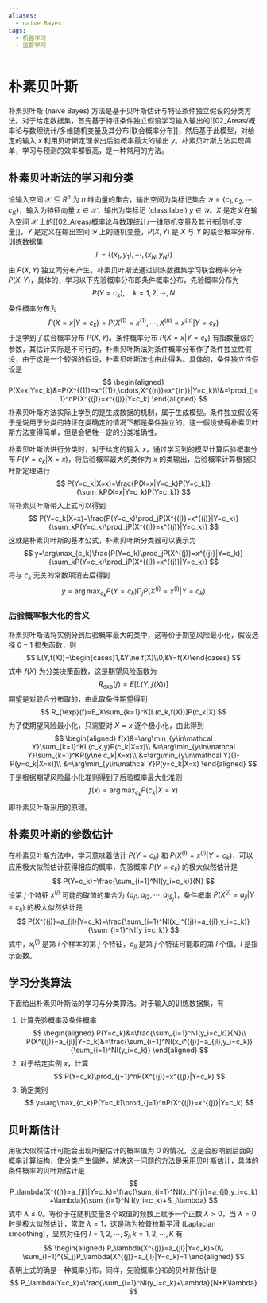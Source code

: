 ```yaml
---
aliases:
  - naive Bayes
tags:
  - 机器学习
  - 监督学习
---
```


# 朴素贝叶斯

朴素贝叶斯 (naive Bayes) 方法是基于贝叶斯估计与特征条件独立假设的分类方法。对于给定数据集，首先基于特征条件独立假设学习输入输出的[[02_Areas/概率论与数理统计/多维随机变量及其分布|联合概率分布]]，然后基于此模型，对给定的输入 $x$ 利用贝叶斯定理求出后验概率最大的输出 $y$。朴素贝叶斯方法实现简单，学习与预测的效率都很高，是一种常用的方法。

## 朴素贝叶斯法的学习和分类

设输入空间 $\mathcal X\subseteq R^n$ 为 $n$ 维向量的集合，输出空间为类标记集合 $\mathcal Y=\{c_1,c_2,\cdots,c_K\}$，输入为特征向量 $x\in\mathcal X$，输出为类标记 (class label) $y\in\mathcal Y$。$X$ 是定义在输入空间 $\mathcal X$ 上的[[02_Areas/概率论与数理统计/一维随机变量及其分布|随机变量]]，$Y$ 是定义在输出空间 $\mathcal Y$ 上的随机变量，$P(X,Y)$ 是 $X$ 与 $Y$ 的联合概率分布，训练数据集
$$
T=\{(x_1,y_1),\cdots,(x_N,y_N)\}
$$
由 $P(X,Y)$ 独立同分布产生。朴素贝叶斯法通过训练数据集学习联合概率分布 $P(X,Y)$，具体的，学习以下先验概率分布即条件概率分布，先验概率分布为
$$
P(Y=c_k),\quad k=1,2,\cdots,N
$$
条件概率分布为
$$
P(X=x|Y=c_k)=P(X^{(1)}=x^{(1)},\cdots,X^{(n)}=x^{(n)}|Y=c_k)
$$
于是学到了联合概率分布 $P(X,Y)$。条件概率分布 $P(X=x|Y=c_k)$ 有指数量级的参数，其估计实际是不可行的，朴素贝叶斯法对条件概率分布作了条件独立性假设，由于这是一个较强的假设，朴素贝叶斯法也由此得名。具体的，条件独立性假设是
$$
\begin{aligned}
P(X=x|Y=c_k)&=P(X^{(1)}=x^{(1)},\cdots,X^{(n)}=x^{(n)}|Y=c_k)\\&=\prod_{j=1}^nP(X^{(j)}=x^{(j)}|Y=c_k)
\end{aligned}
$$
朴素贝叶斯方法实际上学到的是生成数据的机制，属于生成模型。条件独立假设等于是说用于分类的特征在类确定的情况下都是条件独立的，这一假设使得朴素贝叶斯方法变得简单，但是会牺牲一定的分类准确性。

朴素贝叶斯法进行分类时，对于给定的输入 $x$，通过学习到的模型计算后验概率分布 $P(Y=c_k|X=x)$，将后验概率最大的类作为 $x$ 的类输出，后验概率计算根据贝叶斯定理进行
$$
P(Y=c_k|X=x)=\frac{P(X=x|Y=c_k)P(Y=c_k)}{\sum_kP(X=x|Y=c_k)P(Y=c_k)}
$$
将朴素贝叶斯带入上式可以得到
$$
P(Y=c_k|X=x)=\frac{P(Y=c_k)\prod_jP(X^{(j)}=x^{(j)}|Y=c_k)}{\sum_kP(Y=c_k)\prod_jP(X^{(j)}=x^{(j)}|Y=c_k)}
$$
这就是朴素贝叶斯的基本公式，朴素贝叶斯分类器可以表示为
$$
y=\arg\max_{c_k}\frac{P(Y=c_k)\prod_jP(X^{(j)}=x^{(j)}|Y=c_k)}{\sum_kP(Y=c_k)\prod_jP(X^{(j)}=x^{(j)}|Y=c_k)}
$$
将与 $c_k$ 无关的常数项消去后得到
$$
y=\arg\max_{c_k}P(Y=c_k)\prod_jP(X^{(j)}=x^{(j)}|Y=c_k)
$$

### 后验概率极大化的含义

朴素贝叶斯法将实例分到后验概率最大的类中，这等价于期望风险最小化，假设选择 $0-1$ 损失函数，则
$$
L(Y,f(X))=\begin{cases}1,&Y\ne f(X)\\0,&Y=f(X)\end{cases}
$$
式中 $f(X)$ 为分类决策函数，这是期望风险函数为
$$
R_{\exp}(f)=E[L(Y,f(X))]
$$
期望是对联合分布取的，由此取条件期望得到
$$
R_{\exp}(f)=E_X\sum_{k=1}^K[L(c_k,f(X))]P(c_k|X)
$$
为了使期望风险最小化，只需要对 $X=x$ 逐个极小化，由此得到
$$
\begin{aligned}
f(x)&=\arg\min_{y\in\mathcal Y}\sum_{k=1}^KL(c_k,y)P(c_k|X=x)\\
&=\arg\min_{y\in\mathcal Y}\sum_{k=1}^KP(y\ne c_k|X=x)\\
&=\arg\min_{y\in\mathcal Y}(1-P(y=c_k|X=x))\\
&=\arg\min_{y\in\mathcal Y}P(y=c_k|X=x)
\end{aligned}
$$
于是根据期望风险最小化准则得到了后验概率最大化准则
$$
f(x)=\arg\max_{c_k}P(c_k|X=x)
$$
即朴素贝叶斯采用的原理。

## 朴素贝叶斯的参数估计

在朴素贝叶斯方法中，学习意味着估计 $P(Y=c_k)$ 和 $P(X^{(j)}=x^{(j)}|Y=c_k)$，可以应用极大似然估计获得相应的概率，先验概率 $P(Y=c_k)$ 的极大似然估计是
$$
P(Y=c_k)=\frac{\sum_{i=1}^NI(y_i=c_k)}{N}
$$
设第 $j$ 个特征 $x^{(j)}$ 可能的取值的集合为 $\{a_{j1},a_{j2},\cdots,a_{jS_j}\}$，条件概率 $P(X^{(j)}=a_{jl}|Y=c_k)$ 的极大似然估计是
$$
P(X^{(j)}=a_{jl}|Y=c_k)=\frac{\sum_{i=1}^NI(x_i^{(j)}=a_{jl},y_i=c_k)}{\sum_{i=1}^NI(y_i=c_k)}
$$
式中，$x_i^{(j)}$ 是第 $i$ 个样本的第 $j$ 个特征，$a_{jl}$ 是第 $j$ 个特征可能取的第 $l$ 个值，$I$ 是指示函数。

## 学习分类算法

下面给出朴素贝叶斯法的学习与分类算法。对于输入的训练数据集，有
1. 计算先验概率及条件概率
   $$
   \begin{aligned}
P(Y=c_k)&=\frac{\sum_{i=1}^NI(y_i=c_k)}{N}\\
P(X^{(j)}=a_{jl}|Y=c_k)&=\frac{\sum_{i=1}^NI(x_i^{(j)}=a_{jl},y_i=c_k)}{\sum_{i=1}^NI(y_i=c_k)}
\end{aligned}
$$
2. 对于给定实例 $x$，计算
$$
P(Y=c_k)\prod_{j=1}^nP(X^{(j)}=x^{(j)}|Y=c_k)
$$
3. 确定类别
$$
y=\arg\max_{c_k}P(Y=c_k)\prod_{j=1}^nP(X^{(j)}=x^{(j)}|Y=c_k)
$$
## 贝叶斯估计

用极大似然估计可能会出现所要估计的概率值为 0 的情况，这是会影响到后面的概率计算结构，使分类产生偏差，解决这一问题的方法是采用贝叶斯估计，具体的条件概率的贝叶斯估计是
$$
P_\lambda(X^{(j)}=a_{jl}|Y=c_k)=\frac{\sum_{i=1}^NI(x_i^{(j)}=a_{jl},y_i=c_k)+\lambda}{\sum_{i=1}^N I(y_i=c_k)+S_j\lambda}
$$
式中 $\lambda\leqslant0$。等价于在随机变量各个取值的频数上赋予一个正数 $\lambda>0$，当 $\lambda=0$ 时是极大似然估计，常取 $\lambda=1$，这是称为拉普拉斯平滑 (Laplacian smoothing)，显然对任何 $l=1,2,\cdots,S_j,k=1,2,\cdots,K$ 有
$$
\begin{aligned}
P_\lambda(X^{(j)}=a_{jl}|Y=c_k)>0\\
\sum_{l=1}^{S_j}P_\lambda(X^{(j)}=a_{jl}|Y=c_k)=1
\end{aligned}
$$
表明上式的确是一种概率分布，同样，先验概率分布的贝叶斯估计是
$$
P_\lambda(Y=c_k)=\frac{\sum_{i=1}^NI(y_i=c_k)+\lambda}{N+K\lambda}
$$

